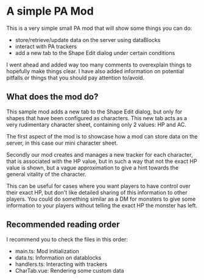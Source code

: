 # A simple PA Mod

This is a very simple small PA mod that will show some things you can do:

-   store/retrieve/update data on the server using dataBlocks
-   interact with PA trackers
-   add a new tab to the Shape Edit dialog under certain conditions

I went ahead and added way too many comments to overexplain things to hopefully make things clear.
I have also added information on potential pitfalls or things that you should pay attention to/avoid.

## What does the mod do?

This sample mod adds a new tab to the Shape Edit dialog, but only for shapes that have been configured as characters.
This new tab acts as a very rudimentary character sheet, containing only 2 values: HP and AC.

The first aspect of the mod is to showcase how a mod can store data on the server, in this case our mini character sheet.

Secondly our mod creates and manages a new tracker for each character,
that is associated with the HP value, but in such a way that not the exact HP value is shown,
but a vague approximation to give a hint towards the general vitality of the character.

This can be useful for cases where you want players to have control over their exact HP,
but don't like detailed sharing of this information to other players.
You could do something similar as a DM for monsters to give some information to your players
without telling the exact HP the monster has left.

## Recommended reading order

I recommend you to check the files in this order:

-   main.ts: Mod initialization
-   data.ts: Information on datablocks
-   handlers.ts: Interacting with trackers
-   CharTab.vue: Rendering some custom data
